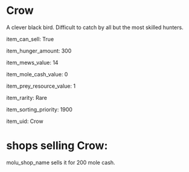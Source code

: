 # Crow

A clever black bird. Difficult to catch by all but the most skilled hunters.

item_can_sell: True

item_hunger_amount: 300

item_mews_value: 14

item_mole_cash_value: 0

item_prey_resource_value: 1

item_rarity: Rare

item_sorting_priority: 1900

item_uid: Crow

# shops selling Crow:

molu_shop_name sells it for 200 mole cash.